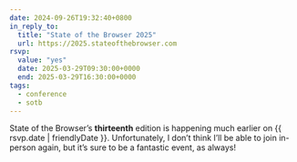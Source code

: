 ```yaml
---
date: 2024-09-26T19:32:40+0800
in_reply_to:
  title: "State of the Browser 2025"
  url: https://2025.stateofthebrowser.com
rsvp:
  value: "yes"
  date: 2025-03-29T09:30:00+0000
  end: 2025-03-29T16:30:00+0000
tags:
  - conference
  - sotb
---
```


State of the Browser’s **thirteenth** edition is happening much earlier on <time datetime="{{ rsvp.date | rfc3339Date }}">{{ rsvp.date | friendlyDate }}</time>. Unfortunately, I don’t think I’ll be able to join in-person again, but it’s sure to be a fantastic event, as always!
